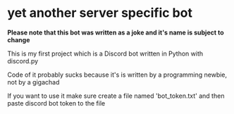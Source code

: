 # yet another server specific bot

**Please note that this bot was written as a joke and it's name is subject to change**

This is my first project which is a Discord bot written in Python with discord.py

Code of it probably sucks because it's is written by a programming newbie, not by a gigachad

If you want to use it make sure create a file named 'bot_token.txt' and then paste discord bot token to the file
